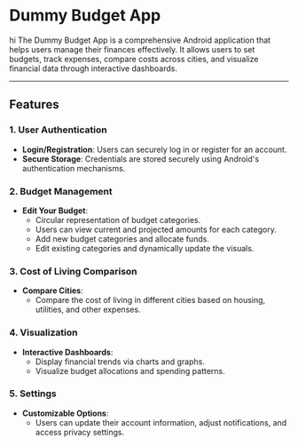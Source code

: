 # Dummy Budget App
hi
The Dummy Budget App is a comprehensive Android application that helps users manage their finances effectively. It allows users to set budgets, track expenses, compare costs across cities, and visualize financial data through interactive dashboards.

---

## Features

### 1. **User Authentication**
- **Login/Registration**: Users can securely log in or register for an account.
- **Secure Storage**: Credentials are stored securely using Android's authentication mechanisms.

### 2. **Budget Management**
- **Edit Your Budget**:  
  - Circular representation of budget categories.  
  - Users can view current and projected amounts for each category.  
  - Add new budget categories and allocate funds.  
  - Edit existing categories and dynamically update the visuals.

### 3. **Cost of Living Comparison**
- **Compare Cities**:  
  - Compare the cost of living in different cities based on housing, utilities, and other expenses.

### 4. **Visualization**
- **Interactive Dashboards**:  
  - Display financial trends via charts and graphs.  
  - Visualize budget allocations and spending patterns.

### 5. **Settings**
- **Customizable Options**:  
  - Users can update their account information, adjust notifications, and access privacy settings.